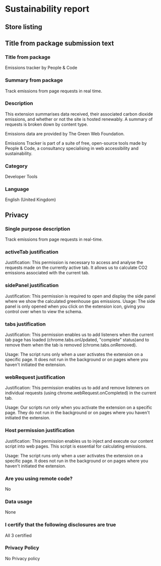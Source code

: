# Sustainability report

## Store listing

## Title from package submission text

### Title from package

Emissions tracker by People & Code

### Summary from package

Track emissions from page requests in real time.

### Description

This extension summarises data received, their associated carbon dioxide emissions, and whether or not the site is hosted renewably. A summary of requests is broken down by content type.

Emissions data are provided by The Green Web Foundation.

Emissions Tracker is part of a suite of free, open-source tools made by People & Code, a consultancy specialising in web accessibility and sustainability.

### Category

Developer Tools

### Language

English (United Kingdom)

## Privacy

### Single purpose description

Track emissions from page requests in real-time.

### activeTab justification

Justification: This permission is necessary to access and analyse the requests made on the currently active tab. It allows us to calculate CO2 emissions associated with the current tab.

### sidePanel justification

Justification: This permission is required to open and display the side panel where we show the calculated greenhouse gas emissions. Usage: The side panel is only opened when you click on the extension icon, giving you control over when to view the schema.

### tabs justification

Justification: This permission enables us to add listeners when the current tab page has loaded (chrome.tabs.onUpdated, "complete" status)and to remove them when the tab is removed (chrome.tabs.onRemoved).

Usage: The script runs only when a user activates the extension on a specific page. It does not run in the background or on pages where you haven't initiated the extension.

### webRequest justification

Justification: This permission enables us to add and remove listeners on individual requests (using chrome.webRequest.onCompleted) in the current tab.

Usage: Our scripts run only when you activate the extension on a specific page. They do not run in the background or on pages where you haven't initiated the extension.

### Host permission justification

Justification: This permission enables us to inject and execute our content script into web pages. This script is essential for calculating emissions.

Usage: The script runs only when a user activates the extension on a specific page. It does not run in the background or on pages where you haven't initiated the extension.

### Are you using remote code?

No

### Data usage

None

### I certify that the following disclosures are true

All 3 certified

### Privacy Policy

No Privacy policy
